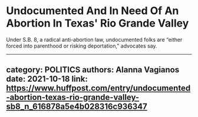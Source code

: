 # Undocumented And In Need Of An Abortion In Texas' Rio Grande Valley

Under S.B. 8, a radical anti-abortion law, undocumented folks are “either forced into parenthood or risking deportation," advocates say.

---
category: POLITICS
authors: Alanna Vagianos
date: 2021-10-18
link: https://www.huffpost.com/entry/undocumented-abortion-texas-rio-grande-valley-sb8_n_616878a5e4b028316c936347
---
